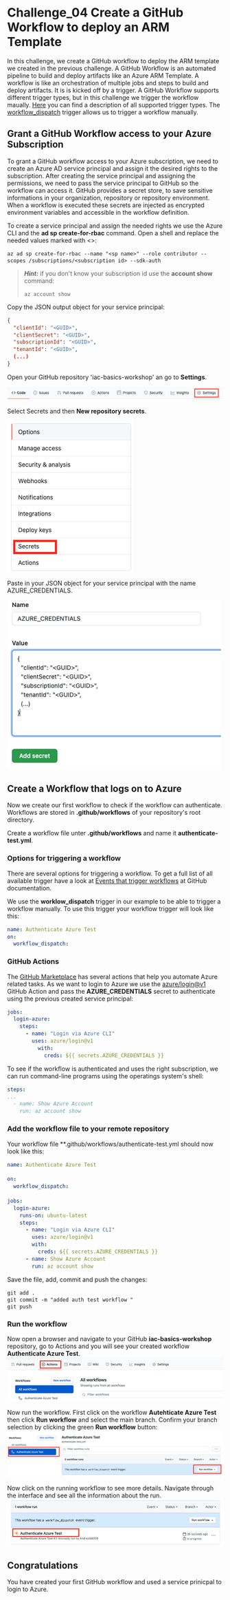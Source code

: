 # Challenge_04 Create a GitHub Workflow to deploy an ARM Template

In this challenge, we create a GitHub workflow to deploy the ARM template we created in the previous challenge.
A GitHub Workflow is an automated pipeline to build and deploy artifacts like an Azure ARM Template. A workflow is like an orchestration of multiple jobs and steps to build and deploy artifacts. It is is kicked off by a trigger. A GitHub Workflow supports different trigger types, but in this challenge we trigger the workflow maually.
[Here](https://docs.github.com/en/actions/reference/events-that-trigger-workflows) you can find a description of all supported trigger types.
The [workflow_dispatch](https://docs.github.com/en/actions/reference/events-that-trigger-workflows#workflow_dispatch) trigger allows us to trigger a workflow manually.


## Grant a GitHub Workflow access to your Azure Subscription

To grant a GitHub workflow access to your Azure subscription, we need to create an Azure AD service principal and assign it the desired rights to the subscription. After creating the service principal and assigning the permissions, we need to pass the service principal to GitHub so the workflow can access it. GitHub provides a secret store, to save sensitive informations in your organization, repository or repository environment. When a workflow is executed these secrets are injected as encrypted environment variables and accessible in the workflow definition.

To create a service principal and assign the needed rights we use the Azure CLI and the **ad sp create-for-rbac** command. Open a shell and replace the needed values marked with <>:

```Shell
az ad sp create-for-rbac --name "<sp name>" --role contributor --scopes /subscriptions/<subscription id> --sdk-auth  
```

> **_Hint:_** if you don't know your subscription id use the **account show** command:
> ```
> az account show
> ```

Copy the JSON output object for your service principal:

```JSON
{
  "clientId": "<GUID>",
  "clientSecret": "<GUID>",
  "subscriptionId": "<GUID>",
  "tenantId": "<GUID>",
  (...)
}
```

Open your GitHub repository 'iac-basics-workshop' an go to **Settings**.

![repo settings](./images/github-repo-settings.png)


Select Secrets and then **New repository secrets**.

![select secrets](./images/select-secrets.png)


Paste in your JSON object for your service principal with the name AZURE_CREDENTIALS.

![az creds](./images/azure-credentials.png)


## Create a Workflow that logs on to Azure

Now we create our first workflow to check if the workflow can authenticate.
Workflows are stored in **.github/workflows** of your repository's root directory.

Create a workflow file unter **.github/workflows** and name it **authenticate-test.yml**.

### Options for triggering a workflow 

There are several options for triggering a workflow. To get a full list of all available trigger have a look at [Events that trigger workflows](https://docs.github.com/en/actions/reference/events-that-trigger-workflows) at GitHub documentation.

We use the **worklow_dispatch** trigger in our example to be able to trigger a workflow manually. To use this trigger your workflow trigger will look like this:

```yaml
name: Authenticate Azure Test
on:
  workflow_dispatch:
```

### GitHub Actions

The [GitHub Marketplace](https://github.com/marketplace?type=actions&query=azure) has several actions that help you automate Azure related tasks.
As we want to login to Azure we use the [azure/login@v1](https://github.com/Azure/login) GitHub Action and pass the **AZURE_CREDENTIALS** secret to authenticate using the previous created service principal:

``` yaml
jobs:
  login-azure:
    steps:
      - name: "Login via Azure CLI"
        uses: azure/login@v1
          with:
            creds: ${{ secrets.AZURE_CREDENTIALS }}
```

To see if the workflow is authenticated and uses the right subscription, we can run command-line programs using the operatings system's shell:

```yaml
steps:
...
  - name: Show Azure Account
    run: az account show
```

### Add the workflow file to your remote repository

Your workflow file **.github/workflows/authenticate-test.yml should now look like this:

```yaml
name: Authenticate Azure Test

on:
  workflow_dispatch:

jobs:
  login-azure:
    runs-on: ubuntu-latest
    steps:
      - name: "Login via Azure CLI"
        uses: azure/login@v1
        with:
          creds: ${{ secrets.AZURE_CREDENTIALS }}
      - name: Show Azure Account
        run: az account show
```

Save the file, add, commit and push the changes:

```Shell
git add .
git commit -m "added auth test workflow "
git push
```

### Run the workflow

Now open a browser and navigate to your GitHub **iac-basics-workshop** repository, go to Actions and you will see your created workflow **Authenticate Azure Test**.
![Authenticate Azure Test](./images/authenticate-azure-test.png)

Now run the workflow. First click on the workflow **Autehticate Azure Test** then click **Run workflow** and select the main branch. Confirm your branch selection by clicking the green **Run workflow** button:
![KickOff Auth Test](./images/kickoff-auth-test.png)

Now click on the running workflow to see more details. Navigate through the interface and see all the information about the run.
![Navigate](./images/auth-test-details.png)

## Congratulations

You have created your first GitHub workflow and used a service prinicpal to login to Azure.
